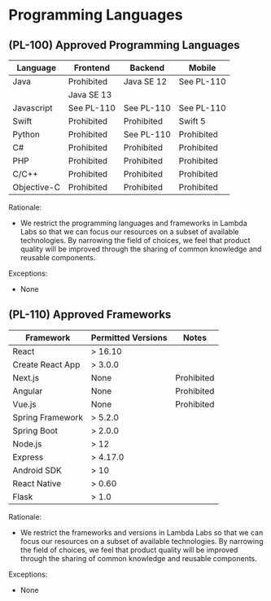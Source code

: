 # Programming Languages

## (PL-100) Approved Programming Languages

| Language    | Frontend   | Backend    | Mobile     |
| ----------- | ---------- | ---------- | ---------- |
| Java        | Prohibited | Java SE 12 | See PL-110 |
|             | Java SE 13 |
| Javascript  | See PL-110 | See PL-110 | See PL-110 |
| Swift       | Prohibited | Prohibited | Swift 5    |
| Python      | Prohibited | See PL-110 | Prohibited |
| C#          | Prohibited | Prohibited | Prohibited |
| PHP         | Prohibited | Prohibited | Prohibited |
| C/C++       | Prohibited | Prohibited | Prohibited |
| Objective-C | Prohibited | Prohibited | Prohibited |

Rationale:

-   We restrict the programming languages and frameworks in Lambda Labs so that
    we can focus our resources on a subset of available technologies. By
    narrowing the field of choices, we feel that product quality will be improved
    through the sharing of common knowledge and reusable components.

Exceptions:

-   None

## (PL-110) Approved Frameworks

| Framework        | Permitted Versions | Notes      |
| ---------------- | ------------------ | ---------- |
| React            | > 16.10            |
| Create React App | > 3.0.0            |
| Next.js          | None               | Prohibited |
| Angular          | None               | Prohibited |
| Vue.js           | None               | Prohibited |
| Spring Framework | > 5.2.0            |
| Spring Boot      | > 2.0.0            |
| Node.js          | > 12               |
| Express          | > 4.17.0           |
| Android SDK      | > 10               |
| React Native     | > 0.60             |
| Flask            | > 1.0              |

Rationale:

-   We restrict the frameworks and versions in Lambda Labs so that we can focus our
    resources on a subset of available technologies. By narrowing the field of
    choices, we feel that product quality will be improved through the sharing of
    common knowledge and reusable components.

Exceptions:

-   None
